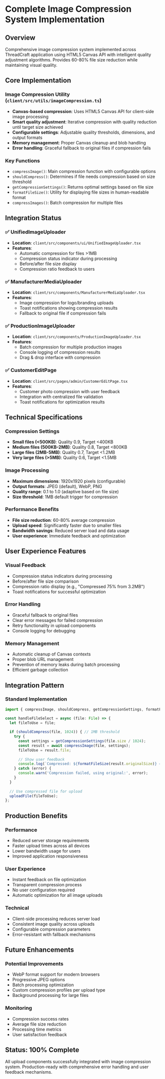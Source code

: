 # Complete Image Compression System Implementation

## Overview
Comprehensive image compression system implemented across ThreadCraft application using HTML5 Canvas API with intelligent quality adjustment algorithms. Provides 60-80% file size reduction while maintaining visual quality.

## Core Implementation

### Image Compression Utility (`client/src/utils/imageCompression.ts`)
- **Canvas-based compression**: Uses HTML5 Canvas API for client-side image processing
- **Smart quality adjustment**: Iterative compression with quality reduction until target size achieved
- **Configurable settings**: Adjustable quality thresholds, dimensions, and output formats
- **Memory management**: Proper Canvas cleanup and blob handling
- **Error handling**: Graceful fallback to original files if compression fails

### Key Functions
- `compressImage()`: Main compression function with configurable options
- `shouldCompress()`: Determines if file needs compression based on size threshold
- `getCompressionSettings()`: Returns optimal settings based on file size
- `formatFileSize()`: Utility for displaying file sizes in human-readable format
- `compressImages()`: Batch compression for multiple files

## Integration Status

### ✅ UnifiedImageUploader
- **Location**: `client/src/components/ui/UnifiedImageUploader.tsx`
- **Features**: 
  - Automatic compression for files >1MB
  - Compression status indicator during processing
  - Before/after file size display
  - Compression ratio feedback to users

### ✅ ManufacturerMediaUploader
- **Location**: `client/src/components/ManufacturerMediaUploader.tsx`
- **Features**:
  - Image compression for logo/branding uploads
  - Toast notifications showing compression results
  - Fallback to original file if compression fails

### ✅ ProductionImageUploader
- **Location**: `client/src/components/ProductionImageUploader.tsx`
- **Features**:
  - Batch compression for multiple production images
  - Console logging of compression results
  - Drag & drop interface with compression

### ✅ CustomerEditPage
- **Location**: `client/src/pages/admin/CustomerEditPage.tsx`
- **Features**:
  - Customer photo compression with user feedback
  - Integration with centralized file validation
  - Toast notifications for optimization results

## Technical Specifications

### Compression Settings
- **Small files (<500KB)**: Quality 0.9, Target <400KB
- **Medium files (500KB-2MB)**: Quality 0.8, Target <800KB
- **Large files (2MB-5MB)**: Quality 0.7, Target <1.2MB
- **Very large files (>5MB)**: Quality 0.6, Target <1.5MB

### Image Processing
- **Maximum dimensions**: 1920x1920 pixels (configurable)
- **Output formats**: JPEG (default), WebP, PNG
- **Quality range**: 0.1 to 1.0 (adaptive based on file size)
- **Size threshold**: 1MB default trigger for compression

### Performance Benefits
- **File size reduction**: 60-80% average compression
- **Upload speed**: Significantly faster due to smaller files
- **Bandwidth savings**: Reduced server load and data usage
- **User experience**: Immediate feedback and optimization

## User Experience Features

### Visual Feedback
- Compression status indicators during processing
- Before/after file size comparison
- Compression ratio display (e.g., "Compressed 75% from 3.2MB")
- Toast notifications for successful optimization

### Error Handling
- Graceful fallback to original files
- Clear error messages for failed compression
- Retry functionality in upload components
- Console logging for debugging

### Memory Management
- Automatic cleanup of Canvas contexts
- Proper blob URL management
- Prevention of memory leaks during batch processing
- Efficient garbage collection

## Integration Pattern

### Standard Implementation
```typescript
import { compressImage, shouldCompress, getCompressionSettings, formatFileSize } from '@/utils/imageCompression';

const handleFileSelect = async (file: File) => {
  let fileToUse = file;
  
  if (shouldCompress(file, 1024)) { // 1MB threshold
    try {
      const settings = getCompressionSettings(file.size / 1024);
      const result = await compressImage(file, settings);
      fileToUse = result.file;
      
      // Show user feedback
      console.log(`Compressed: ${formatFileSize(result.originalSize)} → ${formatFileSize(result.compressedSize)}`);
    } catch (error) {
      console.warn('Compression failed, using original:', error);
    }
  }
  
  // Use compressed file for upload
  uploadFile(fileToUse);
};
```

## Production Benefits

### Performance
- Reduced server storage requirements
- Faster upload times across all devices
- Lower bandwidth usage for users
- Improved application responsiveness

### User Experience
- Instant feedback on file optimization
- Transparent compression process
- No user configuration required
- Automatic optimization for all image uploads

### Technical
- Client-side processing reduces server load
- Consistent image quality across uploads
- Configurable compression parameters
- Error-resistant with fallback mechanisms

## Future Enhancements

### Potential Improvements
- WebP format support for modern browsers
- Progressive JPEG options
- Batch processing optimization
- Custom compression profiles per upload type
- Background processing for large files

### Monitoring
- Compression success rates
- Average file size reduction
- Processing time metrics
- User satisfaction feedback

## Status: 100% Complete
All upload components successfully integrated with image compression system. Production-ready with comprehensive error handling and user feedback mechanisms.